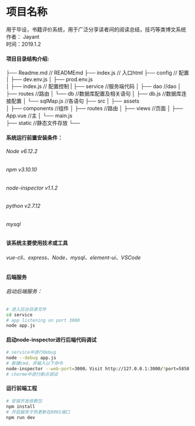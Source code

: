 项目名称
====
用于毕设，书籍评价系统，用于广泛分享读者间的阅读总结，技巧等类博文系统
<br/>作者： Jayant
<br/>时间：2019.1.2

#### 项目目录结构介绍:
├── Readme.md                   // READMEmd
├── index.js                    // 入口html
├── config                      // 配置
│   ├── dev.env.js
│   ├── prod.env.js           
│   ├── index.js                // 配置控制
|
├── service                     //服务端代码
│   ├── dao                     //dao
│   ├── routes                  //路由
│   └── db                      //数据库配置及相关语句
│       ├── db.js               //数据库连接配置
│       └── sqlMap.js           //各语句
├── src 
│   ├── assets                  
│   ├── components              //组件
│   ├── routes                  //路由
│   ├── views                   //页面
│   ├── App.vue                 //主
│   └── main.js                        
├── static                      //静态文件存放
└── 

#### 系统运行前置安装条件：
###### Node v6.12.2
###### npm v3.10.10
###### node-inspector v1.1.2
###### python v2.7.12
###### mysql

#### 该系统主要使用技术或工具
###### vue-cli、express、Node、mysql、element-ui、VSCode

#### 后端服务 
###### 启动后端服务：
```bash
# 进入后台目录文件
cd service
# app listening on port 3000
node app.js
```
#### 启动node-inspector进行后端代码调试
```bash
# service中进行debug
node --debug app.js
# 新建cmd，并输入以下命令
node-inspector --web-port=3000，Visit http://127.0.0.1:3000/?port=5858 to start debugging.
# chorme中进行断点调试
```
#### 运行前端工程
``` bash
# 安装开发依赖包
npm install
# 开启服务于热更新在8001端口
npm run dev
```
